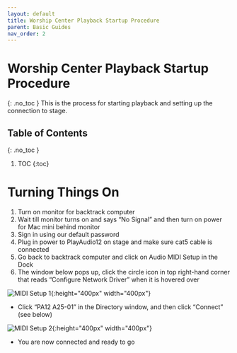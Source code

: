 ```yaml
---
layout: default
title: Worship Center Playback Startup Procedure
parent: Basic Guides
nav_order: 2
---
```


# Worship Center Playback Startup Procedure
{: .no_toc }
This is the process for starting playback and setting up the connection to stage.

## Table of Contents
{: .no_toc }

1. TOC
{:toc}

# Turning Things On
1. Turn on monitor for backtrack computer
1. Wait till monitor turns on and says “No Signal” and then turn on power for Mac mini behind monitor
1. Sign in using our default password
1. Plug in power to PlayAudio12 on stage and make sure cat5 cable is connected
1. Go back to backtrack computer and click on Audio MIDI Setup in the Dock
1. The window below pops up, click the circle icon in top right-hand corner that reads “Configure Network Driver”  when it is hovered over

![MIDI Setup 1](/tech-help-docs/assets/images/basic-guides/startup/midi-setup-1.jpeg){:height="400px" width="400px"}

- Click “PA12 A25-01” in the Directory window, and then click “Connect” (see below)

![MIDI Setup 2](/tech-help-docs/assets/images/basic-guides/startup/midi-setup-2.jpeg){:height="400px" width="400px"}

- You are now connected and ready to go
